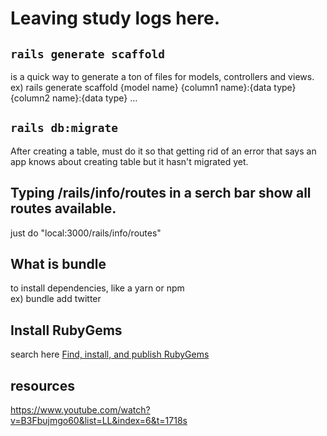 # Leaving study logs here.

## `rails generate scaffold`

is a quick way to generate a ton of files for models, controllers and views.<br/>
ex) rails generate scaffold {model name} {column1 name}:{data type} {column2 name}:{data type} …

## `rails db:migrate`

After creating a table, must do it so that getting rid of an error that says an app knows about creating table but it hasn't migrated yet.

## Typing /rails/info/routes in a serch bar show all routes available.

just do "local:3000/rails/info/routes"

## What is bundle

to install dependencies, like a yarn or npm<br/>
ex) bundle add twitter

## Install RubyGems

search here
[Find, install, and publish RubyGems]("https://rubygems.org/")

## resources

https://www.youtube.com/watch?v=B3Fbujmgo60&list=LL&index=6&t=1718s
